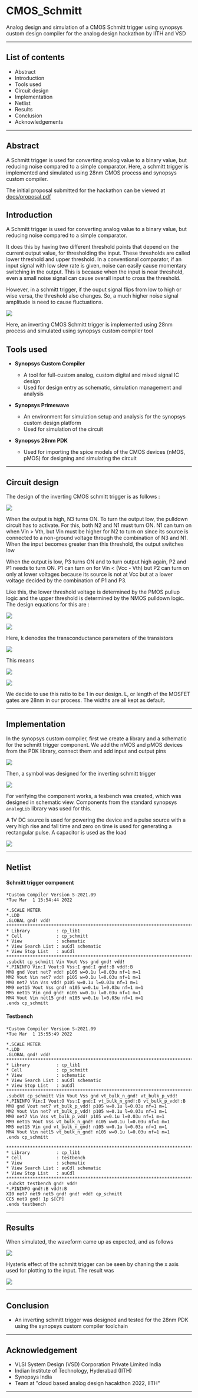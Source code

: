 # CMOS_Schmitt
Analog design and simulation of a CMOS Schmitt trigger using synopsys custom design compiler for the analog design hackathon by IITH and VSD

---

## List of contents

- Abstract
- Introduction
- Tools used
- Circuit design
- Implementation
- Netlist
- Results
- Conclusion
- Acknowledgements

---

## Abstract

A Schmitt trigger is used for converting analog value to a binary value, but reducing noise compared to a simple comparator. Here, a schmitt trigger is implemented and simulated using 28nm CMOS process and synopsys custom compiler.

The initial proposal submitted for the hackathon can be viewed at [docs/proposal.pdf](docs/proposal.pdf)

## Introduction

A Schmitt trigger is used for converting analog value to a binary value, but reducing noise compared to a simple comparator. 

It does this by having two different threshold points that depend on the current output value, for thresholding the input. These thresholds are called lower threshold and upper threshold. In a conventional comparator, if an input signal with low slew rate is given, noise can easily cause momentary switching in the output. This is because when the input is near threshold, even a small noise signal can cause overall input to cross the threshold. 

However, in a schmitt trigger, if the ouput signal flips from low to high or wise versa, the threshold also changes. So, a much higher noise signal amplitude is need to cause fluctuations.

![](https://upload.wikimedia.org/wikipedia/commons/thumb/a/a9/Smitt_hysteresis_graph.svg/500px-Smitt_hysteresis_graph.svg.png)

Here, an inverting CMOS Schmitt trigger is implemented using 28nm process and simulated using synopsys custom compiler tool

## Tools used

- **Synopsys Custom Compiler**
  - A tool for full-custom analog, custom digital and mixed signal IC design
  - Used for design entry as schematic, simulation management and analysis

- **Synopsys Primewave**
  - An environment for simulation setup and analysis for the synopsys custom design platform
  - Used for simulation of the circuit

- **Synopsys 28nm PDK**
  - Used for importing the spice models of the CMOS devices (nMOS, pMOS) for designing and simulating the circuit

---

## Circuit design

The design of the inverting CMOS schmitt trigger is as follows :

![](docs/circuit.png)

When the output is high, N3 turns ON. To turn the output low, the pulldown circuit has to activate. For this, both N2 and N1 must turn ON. N1 can turn on when Vin > Vth, but Vin must be higher for N2 to turn on since its source is connected to a non-ground voltage through the combination of N3 and N1. When the input becomes greater than this threshold, the output switches low

When the output is low, P3 turns ON and to turn output high again, P2 and P1 needs to turn ON. P1 can turn on for Vin < (Vcc - Vth) but P2 can turn on only at lower voltages because its source is not at Vcc but at a lower voltage decided by the combination of P1 and P3.

Like this, the lower threshold voltage is determined by the PMOS pullup logic and the upper threshold is determined by the NMOS pulldown logic. The design equations for this are :

![](docs/v_low_thresh_eq.png)

![](docs/v_high_thresh_eq.png)

Here, k denodes the transconductance parameters of the transistors

![](docs/mosfet_k.png)

This means

![](docs/wl_nmos_eq.png)

![](docs/wl_pmos_eq.png)

We decide to use this ratio to be 1 in our design. L, or length of the MOSFET gates are 28nm in our process. The widths are all kept as default.

---

## Implementation

In the synopsys custom compiler, first we create a library and a schematic for the schmitt trigger component. We add the nMOS and pMOS devices from the PDK library, connect them and add input and output pins

![](docs/schematic.png)

Then, a symbol was designed for the inverting schmitt trigger

![](docs/symbol.png)

For verifying the component works, a tesbench was created, which was designed in schematic view. Components from the standard synopsys ```analogLib``` library was used for this.

A 1V DC source is used for powering the device and a pulse source with a very high rise and fall time and zero on time is used for generating a rectangular pulse. A capacitor is used as the load

![](docs/testbench.png)

---
## Netlist

#### Schmitt trigger component

```
*Custom Compiler Version S-2021.09
*Tue Mar  1 15:54:44 2022

*.SCALE METER
*.LDD
.GLOBAL gnd! vdd!
********************************************************************************
* Library          : cp_lib1
* Cell             : cp_schmitt
* View             : schematic
* View Search List : auCdl schematic
* View Stop List   : auCdl
********************************************************************************
.subckt cp_schmitt Vin Vout Vss gnd gnd! vdd!
*.PININFO Vin:I Vout:O Vss:I gnd:I gnd!:B vdd!:B
MM8 gnd Vout net7 vdd! p105 w=0.1u l=0.03u nf=1 m=1
MM2 Vout Vin net7 vdd! p105 w=0.1u l=0.03u nf=1 m=1
MM0 net7 Vin Vss vdd! p105 w=0.1u l=0.03u nf=1 m=1
MM9 net15 Vout Vss gnd! n105 w=0.1u l=0.03u nf=1 m=1
MM5 net15 Vin gnd gnd! n105 w=0.1u l=0.03u nf=1 m=1
MM4 Vout Vin net15 gnd! n105 w=0.1u l=0.03u nf=1 m=1
.ends cp_schmitt
```

#### Testbench

```
*Custom Compiler Version S-2021.09
*Tue Mar  1 15:55:49 2022

*.SCALE METER
*.LDD
.GLOBAL gnd! vdd!
********************************************************************************
* Library          : cp_lib1
* Cell             : cp_schmitt
* View             : schematic
* View Search List : auCdl schematic
* View Stop List   : auCdl
********************************************************************************
.subckt cp_schmitt Vin Vout Vss gnd vt_bulk_n_gnd! vt_bulk_p_vdd!
*.PININFO Vin:I Vout:O Vss:I gnd:I vt_bulk_n_gnd!:B vt_bulk_p_vdd!:B
MM8 gnd Vout net7 vt_bulk_p_vdd! p105 w=0.1u l=0.03u nf=1 m=1
MM2 Vout Vin net7 vt_bulk_p_vdd! p105 w=0.1u l=0.03u nf=1 m=1
MM0 net7 Vin Vss vt_bulk_p_vdd! p105 w=0.1u l=0.03u nf=1 m=1
MM9 net15 Vout Vss vt_bulk_n_gnd! n105 w=0.1u l=0.03u nf=1 m=1
MM5 net15 Vin gnd vt_bulk_n_gnd! n105 w=0.1u l=0.03u nf=1 m=1
MM4 Vout Vin net15 vt_bulk_n_gnd! n105 w=0.1u l=0.03u nf=1 m=1
.ends cp_schmitt

********************************************************************************
* Library          : cp_lib1
* Cell             : testbench
* View             : schematic
* View Search List : auCdl schematic
* View Stop List   : auCdl
********************************************************************************
.subckt testbench gnd! vdd!
*.PININFO gnd!:B vdd!:B
XI0 net7 net9 net5 gnd! gnd! vdd! cp_schmitt
CC5 net9 gnd! 1p $[CP]
.ends testbench
```

---

## Results

When simulated, the waveform came up as expected, and as follows

![](docs/waveform.png)

Hysteris effect of the schmitt trigger can be seen by chaning the x axis used for plotting to the input. The result was

![](docs/hysterisis.png)

---

## Conclusion

- An inverting schmitt trigger was designed and tested for the 28nm PDK using the synopsys custom compiler toolchain

---

## Acknowledgement

- VLSI System Design (VSD) Corporation Private Limited India
- Indian Institute of Technology, Hyderabad (IITH)
- Synopsys India
- Team at "cloud based analog design hacakthon 2022, IITH"

---
